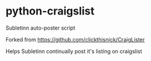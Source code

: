 # python-craigslist
Subletinn auto-poster script


Forked from https://github.com/clickthisnick/CraigLister

Helps Subletinn continually post it's listing on craigslist
